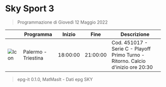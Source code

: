 # Sky Sport 3
> Programmazione di Giovedì 12 Maggio 2022

||Programma|Inizio|Fine|Descrizione|
|---|---|---|---|---|
|![Icon](https://guidatv.sky.it/uuid/d0767819-5cae-4c85-aa50-30e1f9dd93e7/cover?md5ChecksumParam=3386830cf5d73ee97f67de673ec2f3c9)|Palermo - Triestina|18:00:00|21:00:00|Cod. 451017 - Serie C - Playoff Primo Turno - Ritorno. Calcio d&#039;inizio ore 20:30



 > epg-it 0.1.0, MatMasIt - Dati epg SKY